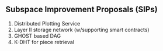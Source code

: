 ## Subspace Improvement Proposals (SIPs)

1. Distributed Plotting Service
2. Layer II storage network (w/supporting smart contracts)
3. GHOST based DAG
4. K-DHT for piece retrieval 